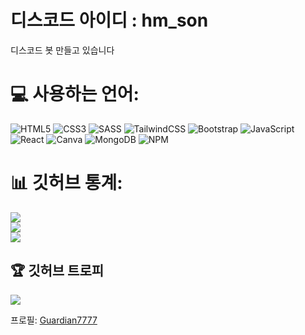 # 디스코드 아이디 : hm_son
디스코드 봇 만들고 있습니다


# 💻 사용하는 언어:
![HTML5](https://img.shields.io/badge/html5-%23E34F26.svg?style=for-the-badge&logo=html5&logoColor=white) ![CSS3](https://img.shields.io/badge/css3-%231572B6.svg?style=for-the-badge&logo=css3&logoColor=white)  ![SASS](https://img.shields.io/badge/SASS-hotpink.svg?style=for-the-badge&logo=SASS&logoColor=white) ![TailwindCSS](https://img.shields.io/badge/tailwindcss-%2338B2AC.svg?style=for-the-badge&logo=tailwind-css&logoColor=white) ![Bootstrap](https://img.shields.io/badge/bootstrap-%23563D7C.svg?style=for-the-badge&logo=bootstrap&logoColor=white) ![JavaScript](https://img.shields.io/badge/javascript-%23323330.svg?style=for-the-badge&logo=javascript&logoColor=%23F7DF1E) ![React](https://img.shields.io/badge/react-%2320232a.svg?style=for-the-badge&logo=react&logoColor=%2361DAFB) ![Canva](https://img.shields.io/badge/Canva-%2300C4CC.svg?style=for-the-badge&logo=Canva&logoColor=white) 
![MongoDB](https://img.shields.io/badge/MongoDB-%234ea94b.svg?style=for-the-badge&logo=mongodb&logoColor=white)
![NPM](https://img.shields.io/badge/NPM-%23CB3837.svg?style=for-the-badge&logo=npm&logoColor=white)

# 📊 깃허브 통계:
![](https://github-readme-stats.vercel.app/api?username=Guardian7777&theme=dark&hide_border=false&include_all_commits=false&count_private=false)<br/>
![](https://github-readme-streak-stats.herokuapp.com/?user=Guardian7777&theme=dark&hide_border=false)<br/>
![](https://github-readme-stats.vercel.app/api/top-langs/?username=Guardian7777&theme=dark&hide_border=false&include_all_commits=false&count_private=false&layout=compact)

## 🏆 깃허브 트로피
![](https://github-profile-trophy.vercel.app/?username=Guardian7777&theme=onedark&no-frame=true&no-bg=false&margin-w=4)

프로필: [Guardian7777](https://github.com/Guardian7777)
